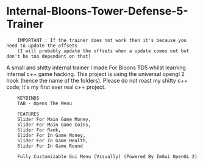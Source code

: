 # Internal-Bloons-Tower-Defense-5-Trainer
        IMPORTANT : If the trainer does not work then it's because you need to update the offsets  
        (I will probably update the offsets when a update comes out but don't be too dependent on that)

A small and shitty internal trainer I made For Bloons TD5 whilst learning internal c++ game hacking. 
This project is using the universal opengl 2 hook (hence the name of the folders). 
Please do not roast my shitty c++ code; it's my first ever real c++ project.

        KEYBINDS
        TAB - Opens The Menu

        FEATURES
        Slider For Main Game Money,
        Slider For Main Game Coins,
        Slider For Rank,
        Slider For In Game Money,
        Slider For In Game Health,
        Slider For In Game Round
        
        Fully Customizable Gui Menu (Visually) (Powered By ImGui OpenGL 2)
